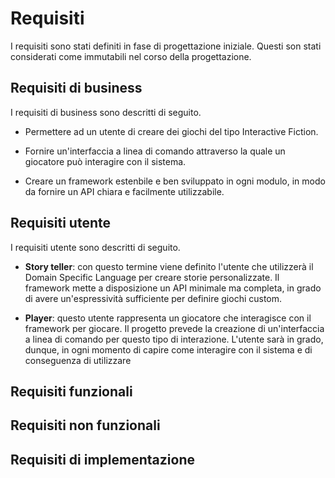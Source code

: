 # Requisiti

I requisiti sono stati definiti in fase di progettazione iniziale. Questi son stati considerati come immutabili nel corso della progettazione.

## Requisiti di business

I requisiti di business sono descritti di seguito.

- Permettere ad un utente di creare dei giochi del tipo Interactive Fiction.

- Fornire un'interfaccia a linea di comando attraverso la quale un giocatore può interagire con il sistema.

- Creare un framework estenbile e ben sviluppato in ogni modulo, in modo da fornire un API chiara e facilmente utilizzabile.

## Requisiti utente

I requisiti utente sono descritti di seguito.

- **Story teller**: con questo termine viene definito l'utente che utilizzerà il Domain Specific Language per creare storie personalizzate. Il framework mette a disposizione un API minimale ma completa, in grado di avere un'espressività sufficiente per definire giochi custom.

- **Player**: questo utente rappresenta un giocatore che interagisce con il framework per giocare. Il progetto prevede la creazione di un'interfaccia a linea di comando per questo tipo di interazione. L'utente sarà in grado, dunque, in ogni momento di capire come interagire con il sistema e di conseguenza di utilizzare

## Requisiti funzionali

## Requisiti non funzionali

## Requisiti di implementazione
